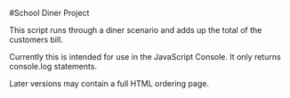 #School Diner Project

This script runs through a diner scenario and adds up the total of the customers bill.

Currently this is intended for use in the JavaScript Console. It only returns console.log statements. 

Later versions may contain a full HTML ordering page. 